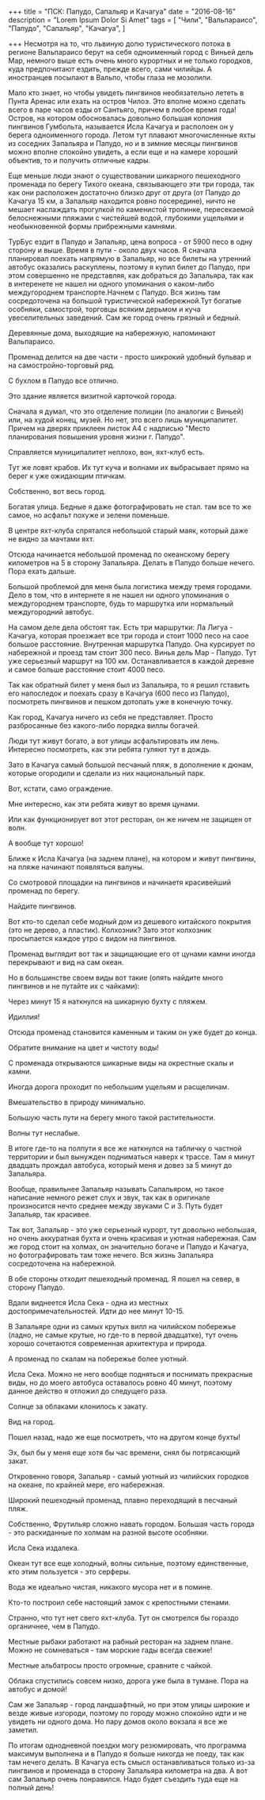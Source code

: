 +++
title = "ПСК: Папудо, Сапальяр и Качагуа"
date = "2016-08-16"
description = "Lorem Ipsum Dolor Si Amet"
tags = [
    "Чили",
    "Вальпараисо",
    "Папудо",
    "Сапальяр",
    "Качагуа",
]

+++
Несмотря на то, что львиную долю туристического потока в регионе Вальпараисо берут на себя одноименный город с Виньей дель Мар, немного выше есть очень много курортных и не только городков, куда предпочитают ездить, прежде всего, сами чилийцы. А иностранцев посылают в Вальпо, чтобы глаза не мозолили.



Мало кто знает, но чтобы увидеть пингвинов необязательно лететь в Пунта Аренас или ехать на остров Чилоэ. Это вполне можно сделать всего в паре часов езды от Сантьяго, причем в любое время года! Остров, на котором обосновалась довольно большая колония пингвинов Гумбольта, называется Исла Качагуа и располоен он у берега одноименного города. Летом тут плавают многочисленные яхты из соседних Запальяра и Папудо, но и в зимние месяцы пингвинов можно вполне спокойно увидеть, а если еще и на камере хороший объектив, то и получить отличные кадры.

Еще меньше люди знают о существовании шикарного пешеходного променада по берегу Тихого океана, связывающего эти три города, так как они расположен достаточно близко друг от друга (от Папудо до Качагуа 15 км, а Запальяр находится ровно посередине), ничто не мешает наслаждать прогулкой по каменистой тропинке, пересекаемой белоснежными пляжами с чистейшей водой, глубокими ущельями и необыкновенной формы прибрежными камнями.

ТурБус ездит в Папудо и Запальяр, цена вопроса - от 5900 песо в одну сторону и выше. Время в пути - около двух часов. Я сначала планировал поехать напрямую в Запальяр, но все билеты на утренний автобус оказались раскуплены, поэтому я купил билет до Папудо, при этом совершенно не представляя, как добраться до Запальяра, так как в интеренете не нашел ни одного упоминания о каком-либо междугороднем транспорте.Начнем с Папудо. Вся жизнь там сосредоточена на большой туристической набережной.Тут богатые особняки, самострой, торговцы всяким дерьмом и куча увеселительных заведений. Сам же город очень грязный и бедный.



Деревянные дома, выходящие на набережную, напоминают Вальпараисо.



Променад делится на две части - просто шикрокий удобный бульвар и на самостройно-торговый ряд.



С бухлом в Папудо все отлично.



Это здание является визитной карточкой города.



Сначала я думал, что это отделение полиции (по аналогии с Виньей) или, на худой конец, музей. Но нет, это всего лишь муниципалитет. Причем на дверях приклеен листок А4 с надписью "Место планирования повышения уровня жизни г. Папудо".



Справляется муниципалитет неплохо, вон, яхт-клуб есть.



Тут же ловят крабов. Их тут куча и волнами их выбрасывает прямо на берег к уже ожидающим птичкам.



Собственно, вот весь город.



Богатая улица. Бедные я даже фотографировать не стал. там все то же самое, но асфальт похуже и зелени поменьше.





В центре яхт-клуба спрятался небольшой старый маяк, который даже не видно за мачтами яхт.



Отсюда начинается небольшой променад по океанскому берегу километров на 5 в сторону Запальяра. Делать в Папудо больше нечего. Пора ехать дальше.



Большой проблемой для меня была логистика между тремя городами. Дело в том, что в интернете я не нашел ни одного упоминания о междугороднем транспорте, будь то маршрутка или нормальный междугородний автобус.

На самом деле дела обстоят так. Есть три маршрутки:
Ла Лигуа - Качагуа, которая проезжает все три города и стоит 1000 песо на саое большое расстояние.
Внутренная маршрутка Папудо. Она курсирует по набережной и проезд там стоит 300 песо.
Винья дель Мар - Папудо. Тут уже серьезный маршрут на 100 км. Останавливается в каждой деревне и самое больше расстояние стоит 4000 песо.

Так как обратный билет у меня был из Запальяра, то я решил гставить его напоследок и поехать сразу в Качагуа (600 песо из Папудо), посмотреть пингвинов и пешком дотопать уже в конечную точку.

Как город, Качагуа ничего из себя не представляет. Просто разбросанные без какого-либо порядка виллы богачей.



Люди тут живут богато, а вот улицы асфальтировать им лень. Интересно посмотреть, как эти ребята гуляют тут в дождь.



Зато в Качагуа самый большой песчаный пляж, в дополнение к дюнам, которые огородили и сделали из них национальный парк.



Вот, кстати, само ограждение.



Мне интересно, как эти ребята живут во время цунами.



Или как функционирует вот этот ресторан, он же ничем не защищен от волн.



А вообще тут хорошо!



Ближе к Исла Качагуа (на заднем плане), на котором и живут пингвины, на пляже начинают появляться валуны.



Со смотровой площадки на пингвинов и начинаетя красивейший променад по берегу.



Найдите пингвинов.



Вот кто-то сделал себе модный дом из дешевого китайского покрытия (это не дерево, а пластик). Колхозник? Зато этот колхозник просыпается каждое утро с видом на пингвинов.



Променад выглядит вот так и защищающие его от цунами камни иногда перекрывают и вид на сам океан.



Но в большинстве своем виды вот такие (опять найдите много пингвинов и не путайте их с чайками):





Через минут 15 я наткнулся на шикарную бухту с пляжем.



Идиллия!



Отсюда променад становится каменным и таким он уже будет до конца.





Обратите внимание на цвет и чистоту воды!





С променада открываются шикарные виды на окрестные скалы и камни.















Иногда дорога проходит по небольшим ущельям и расщелинам.









Вмешательство в природу минимально.









Большую часть пути на берегу много такой растительности.







Волны тут неслабые.







В итоге где-то на полпути я все же наткнулся на табличку о частной территории и был вынужден подниматься наверх к трассе. Там я минут двадцать прождал автобуса, который меня и довез за 5 минут до Запальяра.

Вообще, правильнее Запальяр называть Сапальяром, но такое написание немного режет слух и звук, так как в оригинале произносится нечто среднее между звуками С и З. Путь будет Запальяр, так красивее.

Так вот, Запальяр - это уже серьезный курорт, тут довольно небольшая, но очень аккуратная бухта и очень красивая и уютная набережная. Сам же город стоит на холмах, он значительно богаче и Папудо и Качагуа, но фотографировать там тоже нечего. Вся жизнь Запальяра сосредоточена на набережной.



В обе стороны отходит пешеходный променад. Я пошел на север, в сторону Папудо.



Вдали виднеется Исла Сека - одна из местных достопримечательностей. Идти до нее минут 10-15.



В Запальяре одни из самых крутых вилл на чилийском побережье (ладно, не самые крутые, но где-то в первой двадцатке), тут очень хорошо сочетаются современная архитектура и природа.





А променад по скалам на побережье более уютный.



Исла Сека. Можно не него вообще подняться и поснимать прекрасные виды, но до моего автобуса оставалось ровно 40 минут, поэтому данное действо я отложил до следущего раза.



Солнце за облаками клонилось к закату.



Вид на город.





Пошел назад, надо же еще посмотреть, что на другом конце бухты!



Эх, был бы у меня еще хотя бы час времени, снял бы потрясающий закат.





Откровенно говоря, Запальяр - самый уютный из чилийских городков на океане, по крайней мере, его набережная.



Широкий пешеходный променад, плавно переходящий в песчаный пляж.



Собственно, Фрутильяр сложно навать городом. Большая часть города - это раскиданные по холмам на разной высоте особняки.



Исла Сека издалека.



Океан тут все еще холодный, волны сильные, поэтому единственные, кто этим пользуется - это серферы.



Вода же идеально чистая, никакого мусора нет и в помине.





Кто-то построил себе настоящий замок с крепостными стенами.



Странно, что тут нет свего яхт-клуба. Тут он смотрелся бы гораздо органичнее, чем в Папудо.



Местные рыбаки работают на рабный ресторан на заднем плане. Можно не сомневаться - там морские гады всегда свежие!



Местные альбатросы просто огромные, сравните с чайкой.





Облака спустились совсем низко, дорога уже была в тумане. Пора на автобус и домой!



Сам же Запальяр - город ландшафтный, но при этом улицы широкие и везде живые изгороди, поэтому по городу можно спокойно идти и не увидеть ни одного дома. Но пару домов около вокзала я все же заметил.



По итогам однодневной поездки могу резюмировать, что программа максимум выполнена и в Папудо я больше никогда не поеду, так как там нечего делать. В Качагуа есть смысл останавливаться только из-за пингвинов и променада в сторону Запальяра километра на два. А вот сам Запальяр очень понравился. Надо будет съездить туда еще на полный день!
